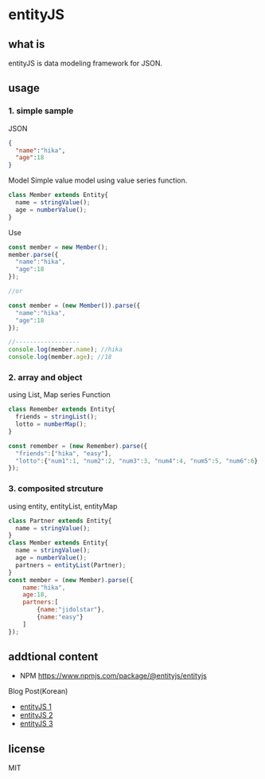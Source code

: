 # entityJS

## what is
entityJS is data modeling framework for JSON.

## usage
### 1. simple sample

JSON
```json
{
  "name":"hika",
  "age":18
}
```

Model
Simple value model using value series function.
```js
class Member extends Entity{
  name = stringValue();
  age = numberValue();
}
```

Use
```js
const member = new Member();
member.parse({
  "name":"hika",
  "age":18
});

//or

const member = (new Member()).parse({
  "name":"hika",
  "age":18
});

//------------------
console.log(member.name); //hika
console.log(member.age); //18
```

### 2. array and object
using List, Map series Function
```js
class Remember extends Entity{
  friends = stringList();
  lotto = numberMap();
}

const remember = (new Remember).parse({
  "friends":["hika", "easy"],
  "lotto":{"num1":1, "num2":2, "num3":3, "num4":4, "num5":5, "num6":6}
});
```

### 3. composited strcuture
using entity, entityList, entityMap
```js
class Partner extends Entity{
  name = stringValue();
}
class Member extends Entity{
  name = stringValue();
  age = numberValue();
  partners = entityList(Partner);
}
const member = (new Member).parse({
    name:"hika",
    age:18,
    partners:[
        {name:"jidolstar"},
        {name:"easy"}
    ]
});
```

## addtional content
* NPM <a href="https://www.npmjs.com/package/@entityjs/entityjs" target="_blank">https://www.npmjs.com/package/@entityjs/entityjs</a>

Blog Post(Korean)
* <a href="https://www.bsidesoft.com/8621" target="_blank">entityJS 1</a>
* <a href="https://www.bsidesoft.com/8624" target="_blank">entityJS 2</a>
* <a href="https://www.bsidesoft.com/8634" target="_blank">entityJS 3</a>

## license
MIT
